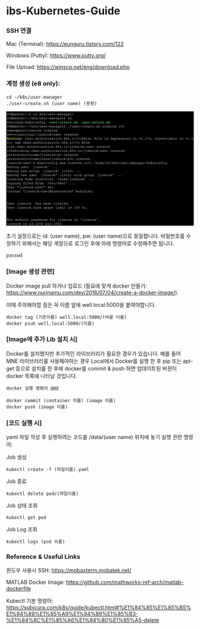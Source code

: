 # ibs-Kubernetes-Guide

### SSH 연결

Mac (Terminal): https://eunguru.tistory.com/122

Windows (Putty): https://www.putty.org/ 

File Upload: https://winscp.net/eng/download.php



### 계정 생성 (e8 only): 
```
cd ~/k8s/user-manager 
./user-create.sh (user name) (용량)
```

![user_create](https://raw.githubusercontent.com/jinwook31/ibs-Kubernetes-Guide/main/img/user%20create.PNG)

초기 설정으로는 id: (user name), pw: (user name)으로 동일합니다. 비밀번호를 수정하기 위해서는 해당 계정으로 로그인 후에 아래 명령어로 수정해주면 됩니다.

```
passwd
```


### [Image 생성 관련]

Docker image pull 하거나 업로드 (필요에 맞게 docker 만들기: https://www.nurinamu.com/dev/2016/07/04/create-a-docker-image/). 

이때 주의해야할 점은 꼭 이름 앞에 well.local:5000을 붙여야합니다.
```
docker tag (기존이름) well.local:5000/(바꿀 이름)
docker psuh well.local:5000/(이름)
```


### [Image에 추가 Lib 설치 시]

Docker를 설치했지만 추가적인 라이브러리가 필요한 경우가 있습니다. 예를 들어 MNE 라이브러리를 사용해야하는 경우 Local에서 Docker를 실행 한 후 pip 또는 apt-get 등으로 설치를 한 후에 docker를 commit & push 하면 업데이트된 버젼이 docker 목록에 나타날 것입니다.
```
docker 실행 명령어 @@@

docker commit (container 이름) (image 이름)
docker push (image 이름)
```

### [코드 실행 시]

yaml 파일 작성 후 실행하려는 코드를 /data/(user name) 위치에 놓기
실행 관련 명령어:

Job 생성
```
kubectl create -f (파일이름).yaml
```

Job 종료
```
kubectl delete pod/(파일이름)
```

Job 상태 조회
```
kubectl get pod
```

Job Log 조회
```
kubectl logs (pod 이름)
```


### Reference & Useful Links

윈도우 사용시 SSH: https://mobaxterm.mobatek.net/

MATLAB Docker Image: https://github.com/mathworks-ref-arch/matlab-dockerfile

Kubectl 기본 명령어: https://subicura.com/k8s/guide/kubectl.html#%E1%84%85%E1%85%B5%E1%84%89%E1%85%A9%E1%84%89%E1%85%B3-%E1%84%8C%E1%85%A6%E1%84%80%E1%85%A5-delete
